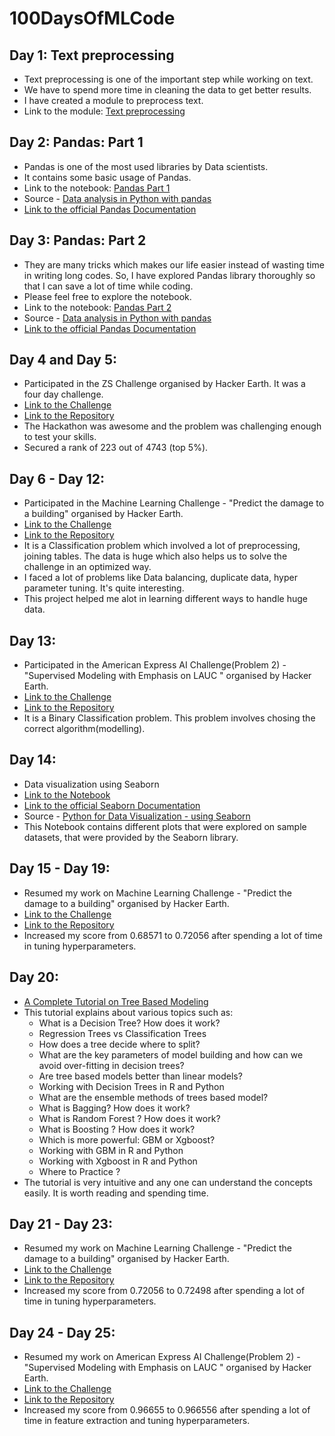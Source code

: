 # 100DaysOfMLCode

## Day 1: Text preprocessing
- Text preprocessing is one of the important step while working on text.
- We have to spend more time in cleaning the data to get better results.
- I have created a module to preprocess text.
- Link to the module: [Text preprocessing](https://github.com/Abhishekmamidi123/100DaysOfMLCode/blob/master/Text_preprocessing.ipynb)

## Day 2: Pandas: Part 1
- Pandas is one of the most used libraries by Data scientists.
- It contains some basic usage of Pandas.
- Link to the notebook: [Pandas Part 1](https://github.com/Abhishekmamidi123/100DaysOfMLCode/blob/master/2_pandas_part_1.ipynb)
- Source - [Data analysis in Python with pandas](https://www.youtube.com/playlist?list=PL5-da3qGB5ICCsgW1MxlZ0Hq8LL5U3u9y)
- [Link to the official Pandas Documentation](https://pandas.pydata.org/)

## Day 3: Pandas: Part 2
- They are many tricks which makes our life easier instead of wasting time in writing long codes. So, I have explored Pandas library thoroughly so that I can save a lot of time while coding.
- Please feel free to explore the notebook.
- Link to the notebook: [Pandas Part 2](https://github.com/Abhishekmamidi123/100DaysOfMLCode/blob/master/3_pandas_part_2.ipynb)
- Source - [Data analysis in Python with pandas](https://www.youtube.com/playlist?list=PL5-da3qGB5ICCsgW1MxlZ0Hq8LL5U3u9y)
- [Link to the official Pandas Documentation](https://pandas.pydata.org/)

## Day 4 and Day 5:
- Participated in the ZS Challenge organised by Hacker Earth. It was a four day challenge.
- [Link to the Challenge](https://www.hackerearth.com/challenge/competitive/zs-data-science-challenge-2018/)
- [Link to the Repository](https://github.com/Abhishekmamidi123/ZS_Data_Science_Challenge)
- The Hackathon was awesome and the problem was challenging enough to test your skills.
- Secured a rank of 223 out of 4743 (top 5%).

## Day 6 - Day 12:
- Participated in the Machine Learning Challenge - "Predict the damage to a building" organised by Hacker Earth.
- [Link to the Challenge](https://www.hackerearth.com/challenge/competitive/machine-learning-challenge-6-1/)
- [Link to the Repository](https://github.com/Abhishekmamidi123/Predict-the-damage-to-a-building-ML-Challenge)
- It is a Classification problem which involved a lot of preprocessing, joining tables. The data is huge which also helps us to solve the challenge in an optimized way.
- I faced a lot of problems like Data balancing, duplicate data, hyper parameter tuning. It's quite interesting.
- This project helped me alot in learning different ways to handle huge data.

## Day 13:
- Participated in the American Express AI Challenge(Problem 2) - "Supervised Modeling with Emphasis on LAUC
" organised by Hacker Earth.
- [Link to the Challenge](https://www.hackerearth.com/challenge/hiring/ai-problem-statement-2/)
- [Link to the Repository](https://github.com/Abhishekmamidi123/Supervised-Modeling-with-Emphasis-on-LAUC)
- It is a Binary Classification problem. This problem involves chosing the correct algorithm(modelling).

## Day 14:
- Data visualization using Seaborn
- [Link to the Notebook](https://github.com/Abhishekmamidi123/100DaysOfMLCode/blob/master/14_Data_visualization_using_Seaborn.ipynb)
- [Link to the official Seaborn Documentation](https://seaborn.pydata.org/)
- Source - [Python for Data Visualization - using Seaborn](https://www.youtube.com/playlist?list=PL998lXKj66MpNd0_XkEXwzTGPxY2jYM2d)
- This Notebook contains different plots that were explored on sample datasets, that were provided by the Seaborn library.

## Day 15 - Day 19:
- Resumed my work on Machine Learning Challenge - "Predict the damage to a building" organised by Hacker Earth.
- [Link to the Challenge](https://www.hackerearth.com/challenge/competitive/machine-learning-challenge-6-1/)
- [Link to the Repository](https://github.com/Abhishekmamidi123/Predict-the-damage-to-a-building-ML-Challenge)
- Increased my score from 0.68571 to 0.72056 after spending a lot of time in tuning hyperparameters.

## Day 20:
- [A Complete Tutorial on Tree Based Modeling](https://www.analyticsvidhya.com/blog/2016/04/complete-tutorial-tree-based-modeling-scratch-in-python/)
- This tutorial explains about various topics such as:
  - What is a Decision Tree? How does it work?
  - Regression Trees vs Classification Trees
  - How does a tree decide where to split?
  - What are the key parameters of model building and how can we avoid over-fitting in decision trees?
  - Are tree based models better than linear models?
  - Working with Decision Trees in R and Python
  - What are the ensemble methods of trees based model?
  - What is Bagging? How does it work?
  - What is Random Forest ? How does it work?
  - What is Boosting ? How does it work?
  - Which is more powerful: GBM or Xgboost?
  - Working with GBM in R and Python
  - Working with Xgboost in R and Python
  - Where to Practice ?
- The tutorial is very intuitive and any one can understand the concepts easily. It is worth reading and spending time.

## Day 21 - Day 23:
- Resumed my work on Machine Learning Challenge - "Predict the damage to a building" organised by Hacker Earth.
- [Link to the Challenge](https://www.hackerearth.com/challenge/competitive/machine-learning-challenge-6-1/)
- [Link to the Repository](https://github.com/Abhishekmamidi123/Predict-the-damage-to-a-building-ML-Challenge)
- Increased my score from 0.72056 to 0.72498 after spending a lot of time in tuning hyperparameters.

## Day 24 - Day 25:
- Resumed my work on American Express AI Challenge(Problem 2) - "Supervised Modeling with Emphasis on LAUC
" organised by Hacker Earth.
- [Link to the Challenge](https://www.hackerearth.com/challenge/hiring/ai-problem-statement-2/)
- [Link to the Repository](https://github.com/Abhishekmamidi123/Supervised-Modeling-with-Emphasis-on-LAUC)
- Increased my score from 0.96655	 to 0.966556 after spending a lot of time in feature extraction and tuning hyperparameters.
